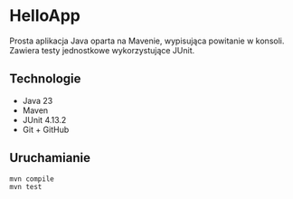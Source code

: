# HelloApp

Prosta aplikacja Java oparta na Mavenie, wypisująca powitanie w konsoli. Zawiera testy jednostkowe wykorzystujące JUnit.

## Technologie

- Java 23
- Maven
- JUnit 4.13.2
- Git + GitHub

## Uruchamianie

```bash
mvn compile
mvn test
